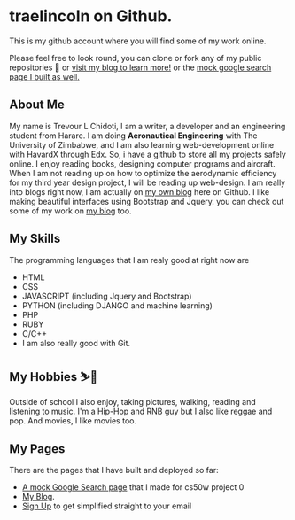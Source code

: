 # traelincoln on Github. 

This is my github account where you will find some of my work online.

Please feel free to look round, you can clone or fork any of my public repositories 📁 or [visit my blog to learn more!](https://traelincoln.github.io/traelincoln)
or the [mock google search page I built as well.](https://traelincoln.github.io/cs50w-websites)

## About Me
My name is Trevour L Chidoti, I am a writer, a developer and an engineering student from Harare.
I am doing **Aeronautical Engineering** with The University of Zimbabwe, and I am also learning web-development online with HavardX through Edx. So, i have a github to store all my projects safely online.
I enjoy reading books, designing computer programs and aircraft. 
When I am not reading up on how to optimize the aerodynamic efficiency for my third year design project, I will be reading up web-design. 
I am really into blogs right now, I am actually on [my own blog][1] here on Github. 
I like making beautiful interfaces using Bootstrap and Jquery. you can check out some of my work on [my blog][1] too.

## My Skills
The programming languages that I am realy good at right now are
  - HTML 
  - CSS
  - JAVASCRIPT (including Jquery and Bootstrap)
  - PYTHON (including DJANGO and machine learning)
  - PHP
  - RUBY
  - C/C++
  - I am also really good with Git.

## My Hobbies ⛷️🎿
Outside of school I also enjoy, taking pictures, walking, reading and listening to music. I'm a Hip-Hop and RNB guy but I also like reggae and pop. And movies, I like movies too.

## My Pages
There are the pages that I have built and deployed so far:
- [A mock Google Search page](https://traelincoln.github.io/cs50w-websites/) that I made for cs50w project 0
- [My Blog](https://traelincoln.github.io/traelincoln).
- [Sign Up](traelincoln/signup.html) to get simplified straight to your email

[1]: https://traelincoln.github.io/traelincoln
